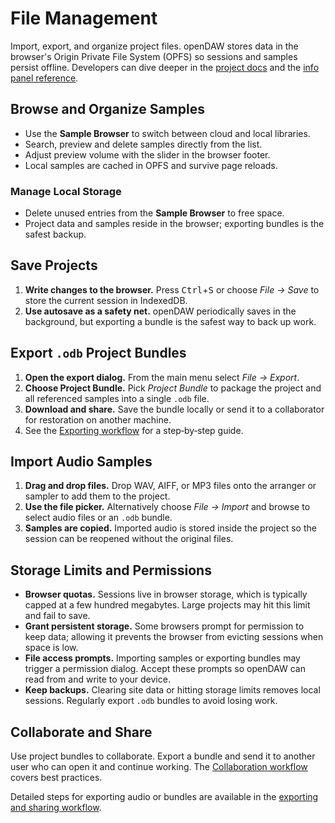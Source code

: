 # File Management

Import, export, and organize project files. openDAW stores data in the
browser's Origin Private File System (OPFS) so sessions and samples persist
offline. Developers can dive deeper in the
[project docs](../../docs-dev/projects/overview.md) and the
[info panel reference](../../docs-dev/ui/info-panel/overview.md).

## Browse and Organize Samples

- Use the **Sample Browser** to switch between cloud and local libraries.
- Search, preview and delete samples directly from the list.
- Adjust preview volume with the slider in the browser footer.
- Local samples are cached in OPFS and survive page reloads.

### Manage Local Storage

- Delete unused entries from the **Sample Browser** to free space.
- Project data and samples reside in the browser; exporting bundles is the
  safest backup.

## Save Projects

1. **Write changes to the browser.** Press <kbd>Ctrl</kbd>+<kbd>S</kbd> or choose
   _File → Save_ to store the current session in IndexedDB.
2. **Use autosave as a safety net.** openDAW periodically saves in the
   background, but exporting a bundle is the safest way to back up work.

## Export `.odb` Project Bundles

1. **Open the export dialog.** From the main menu select _File → Export_.
2. **Choose Project Bundle.** Pick _Project Bundle_ to package the project and
   all referenced samples into a single `.odb` file.
3. **Download and share.** Save the bundle locally or send it to a
   collaborator for restoration on another machine.
4. See the [Exporting workflow](../workflows/exporting.md) for a step‑by‑step guide.

## Import Audio Samples

1. **Drag and drop files.** Drop WAV, AIFF, or MP3 files onto the arranger or
   sampler to add them to the project.
2. **Use the file picker.** Alternatively choose _File → Import_ and browse to
   select audio files or an `.odb` bundle.
3. **Samples are copied.** Imported audio is stored inside the project so the
   session can be reopened without the original files.

## Storage Limits and Permissions

- **Browser quotas.** Sessions live in browser storage, which is typically
  capped at a few hundred megabytes. Large projects may hit this limit and fail
  to save.
- **Grant persistent storage.** Some browsers prompt for permission to keep
  data; allowing it prevents the browser from evicting sessions when space is
  low.
- **File access prompts.** Importing samples or exporting bundles may trigger a
  permission dialog. Accept these prompts so openDAW can read from and write to
  your device.
- **Keep backups.** Clearing site data or hitting storage limits removes local
  sessions. Regularly export `.odb` bundles to avoid losing work.

## Collaborate and Share

Use project bundles to collaborate. Export a bundle and send it to another
user who can open it and continue working. The
[Collaboration workflow](../workflows/collaboration.md) covers best
practices.

Detailed steps for exporting audio or bundles are available in the
[exporting and sharing workflow](../workflows/exporting-and-sharing.md).
